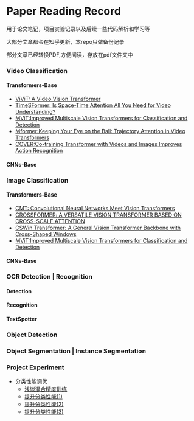 # Paper Reading Record 

用于论文笔记，项目实验记录以及后续一些代码解析和学习等

大部分文章都会在知乎更新，本repo只做备份记录

部分文章已经转换PDF,方便阅读，存放在pdf文件夹中


### Video Classification
#### Transformers-Base
- [ViViT: A Video Vision Transformer](Video/ViViT.MD)
- [TimeSFormer: Is Space-Time Attention All You Need for Video Understanding?](Video/TimeSFormer.MD)
- [MViT:Improved Multiscale Vision Transformers for Classification and Detection](Video/MViT.MD)
- [Mformer:Keeping Your Eye on the Ball: Trajectory Attention in Video Transformers](Video/Mformer.MD)
- [COVER:Co-training Transformer with Videos and Images Improves Action Recognition](Video/CoVeR.MD)

#### CNNs-Base


### Image Classification

#### Transformers-Base
- [CMT: Convolutional Neural Networks Meet Vision Transformers](Image/Transformer/cmt.md)
- [CROSSFORMER: A VERSATILE VISION TRANSFORMER BASED ON CROSS-SCALE ATTENTION](Image/Transformer/crossformers.md)
- [CSWin Transformer: A General Vision Transformer Backbone with Cross-Shaped Windows](Image/Transformer/cswin.md)
- [MViT:Improved Multiscale Vision Transformers for Classification and Detection](Video/MViT.MD)

#### CNNs-Base


### OCR Detection | Recognition
#### Detection
#### Recognition
#### TextSpotter

### Object Detection 
### Object Segmentation | Instance Segmentation

### Project Experiment
- 分类性能调优
    - [浅谈混合精度训练](Project/分类性能调优/浅谈混合精度训练imagenet.md)
    - [提升分类性能(1)](Project/分类性能调优/如何让你的分类性能提升之LARS.MD)
    - [提升分类性能(2)](Project/分类性能调优/提升分类性能之bag_of_tricks.MD)
    - [提升分类性能(3)](Project/分类性能调优/提升分类性能之优化调参.MD)
    
